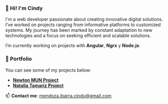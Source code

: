 
### 👋 Hi! I'm Cindy

I'm a web developer passionate about creating innovative digital solutions. I’ve worked on projects ranging from informative platforms to customized systems. My journey has been marked by constant adaptation to new technologies and a focus on seeking efficient and scalable solutions.

I’m currently working on projects with **Angular**, **Ngrx** y **Node.js**:

### 📁 Portfolio

You can see some of my projects below:

- **[Newton MUN Project](https://cindymendoza.github.io/newton-mun)**
- **[Natalia Tamariz Project](https://cindymendoza.github.io/ntamariz.com/)**


📫 **Contact me**: [mendoza.ibarra.cindy@gmail.com](mendoza.ibarra.cindy@gmail.com)
